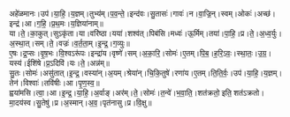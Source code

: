 

  
अहे॑ळमानः।उप॑।या॒हि॒।य॒ज्ञम्।तुभ्य॑म्।प॒व॒न्ते॒।इन्द॑वः।सु॒तासः॑।गावः॑।न।वा॒ज्रि॒न्।स्वम्।ओकः॑।अच्छ॑।इन्द्र॑।आ।ग॒हि॒।प्र॒थ॒मः।य॒ज्ञिया॑नाम्॥  
या।ते॒।का॒कुत्।सुऽकृ॑ता।या।वरि॑ष्ठा।यया॑।शश्व॑त्।पिब॑सि।मध्वः॑।ऊ॒र्मिम्।तया॑।पा॒हि॒।प्र।ते॒।अ॒ध्व॒र्युः।अ॒स्था॒त्।सम्।ते॒।वज्रः॑।व॒र्त॒ता॒म्।इ॒न्द्र॒।ग॒व्युः॥  
ए॒षः।द्र॒प्सः।वृ॒ष॒भः।वि॒श्वऽरू॑पः।इन्द्रा॑य।वृष्णे॑।सम्।अ॒का॒रि॒।सोमः॑।ए॒तम्।पि॒ब॒।ह॒रि॒ऽवः॒।स्था॒तः॒।उ॒ग्र॒।यस्य॑।ईशि॑षे।प्र॒ऽदिवि॑।यः।ते॒।अन्न॑म्॥  
सु॒तः।सोमः॑।असु॑तात्।इ॒न्द्र॒।वस्या॑न्।अ॒यम्।श्रेया॑न्।चि॒कि॒तुषे॑।रणा॑य।ए॒तम्।ति॒ति॒र्वः॒।उप॑।या॒हि॒।य॒ज्ञम्।तेन॑।विश्वाः॑।तवि॑षीः।आ।पृ॒ण॒स्व॒॥  
ह्वया॑मसि।त्वा॒।आ।इ॒न्द्र॒।या॒हि॒।अ॒र्वाङ्।अर॑म्।ते॒।सोमः॑।त॒न्वे॑।भ॒वा॒ति॒।शत॑क्रतो॒ इति॒ शत॑ऽक्रतो।मा॒दय॑स्व।सु॒तेषु॑।प्र।अ॒स्मान्।अ॒व॒।पृत॑नासु।प्र।वि॒क्षु॥  
